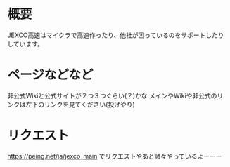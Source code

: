 # 概要
JEXCO高速はマイクラで高速作ったり、他社が困っているのをサポートしたりしています。

# ページなどなど
非公式Wikiと公式サイトが２つ３つぐらい(？)かな
メインやWikiや非公式のリンクは左下のリンクを見てください(投げやり)

# リクエスト
https://peing.net/ja/jexco_main でリクエストやあと諸々やっているよーーー
